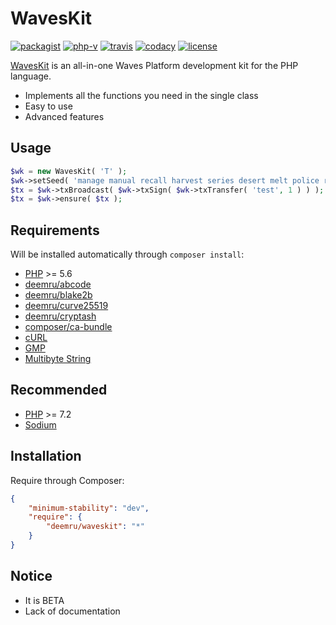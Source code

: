 # WavesKit

[![packagist](https://img.shields.io/packagist/v/deemru/waveskit.svg)](https://packagist.org/packages/deemru/waveskit) [![php-v](https://img.shields.io/packagist/php-v/deemru/waveskit.svg)](https://packagist.org/packages/deemru/waveskit)  [![travis](https://img.shields.io/travis/deemru/WavesKit.svg?label=travis)](https://travis-ci.org/deemru/WavesKit) [![codacy](https://img.shields.io/codacy/grade/5b22f904c9ba417cb278cb4efc58a7ce.svg?label=codacy)](https://app.codacy.com/project/deemru/WavesKit/dashboard) [![license](https://img.shields.io/packagist/l/deemru/WavesKit.svg)](https://packagist.org/packages/deemru/WavesKit)

[WavesKit](https://github.com/deemru/WavesKit) is an all-in-one Waves Platform development kit for the PHP language.

- Implements all the functions you need in the single class
- Easy to use
- Advanced features

## Usage

```php
$wk = new WavesKit( 'T' );
$wk->setSeed( 'manage manual recall harvest series desert melt police rose hollow moral pledge kitten position add' );
$tx = $wk->txBroadcast( $wk->txSign( $wk->txTransfer( 'test', 1 ) ) );
$tx = $wk->ensure( $tx );
```

## Requirements

Will be installed automatically through `composer install`:

- [PHP](http://php.net) >= 5.6
- [deemru/abcode](https://packagist.org/packages/deemru/waveskit)
- [deemru/blake2b](https://packagist.org/packages/deemru/blake2b)
- [deemru/curve25519](https://packagist.org/packages/deemru/curve25519)
- [deemru/cryptash](https://packagist.org/packages/deemru/cryptash)
- [composer/ca-bundle](https://packagist.org/packages/composer/ca-bundle)
- [cURL](http://php.net/manual/en/book.curl.php)
- [GMP](http://php.net/manual/en/book.gmp.php)
- [Multibyte String](http://php.net/manual/en/book.mbstring.php)

## Recommended

- [PHP](http://php.net) >= 7.2
- [Sodium](http://php.net/manual/en/book.sodium.php)

## Installation

Require through Composer:

```json
{
    "minimum-stability": "dev",
    "require": {
        "deemru/waveskit": "*"
    }
}
```

## Notice

- It is BETA
- Lack of documentation
